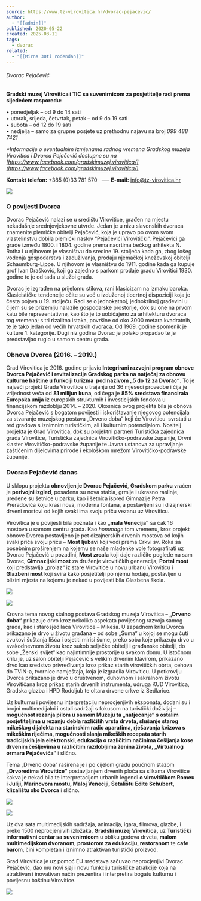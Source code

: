 ```yaml
---
source: https://www.tz-virovitica.hr/dvorac-pejacevic/
author:
  - "[[admin]]"
published: 2020-05-22
created: 2025-03-11
tags:
  - dvorac
related:
  - "[[Mirna 30ti rođendan]]"
---
```

###### Dvorac Pejačević

**Gradski muzej Virovitica i TIC sa suvenirnicom za posjetitelje radi prema sljedećem rasporedu:**

• ponedjeljak – od 9 do 14 sati  
• utorak, srijeda, četvrtak, petak – od 9 do 19 sati  
• subota – od 12 do 19 sati  
• nedjelja – samo za grupne posjete uz prethodnu najavu na broj *099 488 7421*

*\*Informacije o eventualnim izmjenama radnog vremena Gradskog muzeja Virovitica i Dvorca Pejačević dostupne su na [https://www.facebook.com/gradskimuzej.virovitica/](https://www.facebook.com/gradskimuzej.virovitica/)*

**Kontakt telefon:** +385 (0)33 781 570   —– **E-mail:** info@tz-virovitica.hr

[![](https://www.tz-virovitica.hr/wp-content/uploads/2021/05/suvenirnica2000x.jpg)](https://www.tz-virovitica.hr/wp-content/uploads/2021/05/suvenirnica2000x.jpg "suvenirnica2000x")

### O povijesti Dvorca

Dvorac Pejačević nalazi se u središtu Virovitice, građen na mjestu nekadašnje srednjovjekovne utvrde. Jedan je u nizu slavonskih dvoraca znamenite plemićke obitelji Pejačević, koja je upravo po ovom svom vlastelinstvu dobila plemićki naslov “Pejačevići Virovitički”. Pejačevići ga grade između 1800. i 1804. godine prema nacrtima bečkog arhitekta N. Rotha i u njihovom je vlasništvu do sredine 19. stoljeća kada ga, zbog lošeg vođenja gospodarstva i zaduživanja, prodaju njemačkoj kneževskoj obitelji Schaumburg-Lippe. U njihovom je vlasništvu do 1911. godine kada ga kupuje grof Ivan Drašković, koji ga zajedno s parkom prodaje gradu Virovitici 1930. godine te je od tada u službi grada.

Dvorac je izgrađen na prijelomu stilova, rani klasicizam na izmaku baroka. Klasicističke tendencije očite su već u izduženoj tlocrtnoj dispoziciji koja je česta pojava u 19. stoljeću. Radi se o jednokatnoj, jednokrilnoj građevini u čijem su se prizemlju nalazile gospodarske prostorije, dok su one na prvom katu bile reprezentativne, kao što je to uobičajeno za arhitekturu dvoraca tog vremena; s tri rizalitna istaka, površine od oko 3000 metara kvadratnih, te je tako jedan od većih hrvatskih dvoraca. Od 1969. godine spomenik je kulture 1. kategorije. Dugi niz godina Dvorac je polako propadao te je predstavljao ruglo u samom centru grada.

### Obnova Dvorca (2016. – 2019.)

Grad Virovitica je 2016. godine prijavio **Integrirani razvojni program obnove Dvorca Pejačević i revitalizacije Gradskog parka na natječaj za obnovu kulturne baštine u funkciji turizma  pod nazivom „5 do 12 za Dvorac“**. To je najveći projekt Grada Virovitice u trajanju od 36 mjeseci provedbe i čija je vrijednost veća od **81 milijun kuna**, od čega je **85% sredstava financirala Europska unija** iz europskih strukturnih i investicijskih fondova u financijskom razdoblju 2014. – 2020. Okosnica ovog projekta bila je obnova Dvorca Pejačević s bogatom povijesti i iskorištavanje njegovog potencijala za stvaranje muzejskog postava „Drveno doba” koji će Viroviticu  svrstati u red gradova s iznimnim turističkim, ali i kulturnim potencijalom. Nositelj projekta je Grad Virovitica, dok su projektni partneri Turistička zajednica grada Virovitice, Turistička zajednica Virovitičko-podravske županije, Drvni klaster Virovitičko-podravske županije te Javna ustanova za upravljanje zaštićenim dijelovima prirode i ekološkom mrežom Virovitičko-podravske županije.

### Dvorac Pejačević danas

U sklopu projekta **obnovljen je Dvorac Pejačević**, **Gradskom parku** vraćen je **perivojni izgled**, posađena su nova stabla, grmlje i ukrasno raslinje, uređene su šetnice u parku, kao i šetnica ispred Gimnazije Petra Preradovića koju krasi nova, moderna fontana, a postavljeni su i dizajnerski drveni mostovi od kojih svaki ima svoju priču vezanu uz Viroviticu.

Virovitica je u povijesti bila poznata i kao **„mala Venecija“** sa čak 16  mostova u samom centru grada. Kao *hommage* tom vremenu, kroz projekt obnove Dvorca postavljeno je pet dizajnerskih drvenih mostova od kojih svaki priča svoju priču – **Most ljubav**i koji vodi prema Crkvi sv. Roka sa posebnim proširenjem na kojemu se naše mladenke vole fotografirati uz Dvorac Pejačević u pozadini, **Most zrcala** koji daje različite poglede na sam Dvorac, **Gimnazijski most** za druženje virovitičkih generacija, **Portal most** koji predstavlja „prolaz“ iz stare Virovitice u novu urbanu Viroviticu i **Glazbeni most** koji svira kako posjetitelji po njemu hodaju, postavljen u blizini mjesta na kojemu je nekad u povijesti bila Glazbena škola.

[![](https://www.tz-virovitica.hr/wp-content/uploads/2021/03/MG_2602.jpg)](https://www.tz-virovitica.hr/wp-content/uploads/2021/03/MG_2602.jpg "_MG_2602")

[![](https://www.tz-virovitica.hr/wp-content/uploads/2021/03/dvorac.jpg)](https://www.tz-virovitica.hr/wp-content/uploads/2021/03/dvorac.jpg "dvorac")

Krovna tema novog stalnog postava Gradskog muzeja Virovitica – **„Drveno doba“** prikazuje drvo kroz nekoliko aspekata povijesnog razvoja samog grada, kao i starosjedilaca Virovitice – Mikeša. U zapadnom krilu Dvorca prikazano je drvo u životu građana – od sobe „Šuma“ u kojoj se mogu čuti zvukovi šuštanja lišća i osjetiti mirisi šume, preko soba koje prikazuju drvo u svakodnevnom životu kroz sukob seljačke obitelji i građanske obitelji, do sobe „Ženski svijet“ kao najintimnije prostorije u svakom domu. U istočnom krilu je, uz salon obitelji Pejačević s velikim drvenim klavirom, prikazano drvo kao sredstvo privređivanja kroz prikaz starih virovitičkih obrta, cehova do TVIN-a, tvornice namještaja, koja je izgradila Viroviticu. U potkrovlju Dvorca prikazano je drvo u društvenom, duhovnom i sakralnom životu Virovitičana kroz prikaz starih drvenih instrumenta, udruga KUD Virovitica, Gradska glazba i HPD Rodoljub te oltara drvene crkve iz Sedlarice.

Uz kulturnu i povijesnu interpretaciju neprocjenjivih eksponata, dodani su i brojni multimedijalni i ostali sadržaji s fokusom na turistički doživljaj – **mogućnost rezanja pilom u samom Muzeju ta „natjecanje“ s ostalim posjetiteljima u rezanju debla različitih vrsta drveta, slušanje starog mikeškog dijalekta na starinskim radio aparatima, rješavanja kvizova s mikeškim riječima, mogućnosti slanja mikeških recepata starih tradicijskih jela elektronski, edukacija o različitim načinima češljanja kose drvenim češljevima u različitim razdobljima ženina života, „Virtualnog ormara Pejačevića“** i slično.

Tema „Drveno doba“ raširena je i po cijelom gradu poučnom stazom **„Drvoredima Virovitice“** postavljanjem drvenih ploča sa slikama Virovitice kakva je nekad bila te interpretacijom urbanih legendi **o virovitičkom Romeu i Juliji, Marinovom mostu, Maloj Veneciji, Šetalištu Edite Schubert, klizalištu oko Dvorca** i slično.

[![](https://www.tz-virovitica.hr/wp-content/uploads/2021/03/tableee.jpg)](https://www.tz-virovitica.hr/wp-content/uploads/2021/03/tableee.jpg "tableee")

[![](https://www.tz-virovitica.hr/wp-content/uploads/2019/12/suvenirnica.jpg)](https://www.tz-virovitica.hr/wp-content/uploads/2019/12/suvenirnica.jpg "suvenirnica")

Uz dva sata multimedijskih sadržaja, animacija, igara, filmova, glazbe, i preko 1500 neprocjenjivih izložaka, **Gradski muzej Virovitica,** uz **Turistički informativni centar sa suvenirnicom** u obliku godova drveta, **malom multimedijskom dvoranom**, **prostorom za edukaciju, restoranom** te **cafe barom**, čini kompletan i iznimno atraktivan turistički proizvod.

Grad Virovitica je uz pomoć EU sredstava sačuvao neprocjenjivi Dvorac Pejačević, dao mu novi sjaj i novu funkciju turističke atrakcije koja na atraktivan i inovativan način prezentira i interpretira bogatu kulturnu i povijesnu baštinu Virovitice.

![](https://www.youtube.com/watch?v=gNT8rhDBVWs)